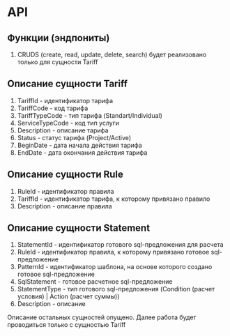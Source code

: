 # API

## Функции (эндпониты)

1. CRUDS (create, read, update, delete, search) будет реализовано только для сущности Tariff

## Описание сущности Tariff

1. TariffId - идентификатор тарифа
2. TariffCode - код тарифа
3. TariffTypeCode - тип тарифа (Standart/Individual)
4. ServiceTypeCode - код тип услуги
5. Description - описание тарифа
6. Status - статус тарифа (Project/Active)
7. BeginDate - дата начала действия тарифа
8. EndDate - дата окончания действия тарифа

## Описание сущности Rule

1. RuleId - идентификатор правила
2. TariffId - идентификатор тарифа, к которому привязано правило
3. Description - описание правила

## Описание сущности Statement

1. StatementId - идентификатор готового sql-предложения для расчета
2. RuleId - идентификатор правила, к которому привязано готовое sql-предложение
3. PatternId - идентификатор шаблона, на основе которого создано готовое sql-предложение
4. SqlStatement - готовое расчетное sql-предложение
5. StatementType - тип готового sql-предложения (Condition (расчет условия) | Action (расчет суммы))
6. Description - описание

Описание остальных сущностей опущено. Далее работа будет проводиться только с сущностью Tariff